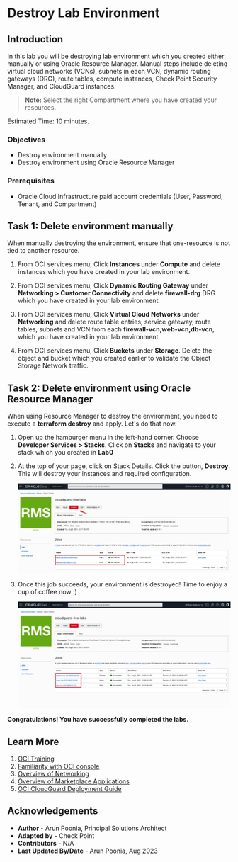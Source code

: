# Destroy Lab Environment

## Introduction

In this lab you will be destroying lab environment which you created either manually or using Oracle Resource Manager. Manual steps include deleting virtual cloud networks (VCNs), subnets in each VCN, dynamic routing gateways (DRG), route tables, compute instances, Check Point Security Manager, and CloudGuard instances.

> **Note:** Select the right Compartment where you have created your resources.

Estimated Time: 10 minutes.

### Objectives

   - Destroy environment manually
   - Destroy environment using Oracle Resource Manager

### Prerequisites

- Oracle Cloud Infrastructure paid account credentials (User, Password, Tenant, and Compartment)

## Task 1: Delete environment manually

When manually destroying the environment, ensure that one-resource is not tied to another resource.

1. From OCI services menu, Click **Instances** under **Compute** and delete instances which you have created in your lab environment.

2. From OCI services menu, Click **Dynamic Routing Gateway** under **Networking > Customer Connectivity** and delete **firewall-drg** DRG which you have created in your lab environment.

3. From OCI services menu, Click **Virtual Cloud Networks** under **Networking** and delete route table entries, service gateway, route tables, subnets and VCN from each **firewall-vcn,web-vcn,db-vcn**,  which you have created in your lab environment.

4. From OCI services menu, Click **Buckets** under **Storage**. Delete the object and bucket which you created earlier to validate the Object Storage Network traffic.

## Task 2: Delete environment using Oracle Resource Manager

When using Resource Manager to destroy the environment, you need to execute a **terraform destroy** and apply. Let's do that now.

1. Open up the hamburger menu in the left-hand corner.  Choose **Developer Services > Stacks**. Click on **Stacks** and navigate to your stack which you created in **Lab0**

2. At the top of your page, click on Stack Details. Click the button, **Destroy**. This will destroy your instances and required configuration.

    ![Destroy Environment using Terraform](./images/terraform-destroy.png " ")

3. Once this job succeeds, your environment is destroyed! Time to enjoy a cup of coffee now :)

    ![Terraform Destroy Successful Window](./images/terraform-destroy-success.png " ")

**Congratulations! You have successfully completed the labs.**

## Learn More

1. [OCI Training](https://www.oracle.com/cloud/iaas/training/)
2. [Familiarity with OCI console](https://docs.us-phoenix-1.oraclecloud.com/Content/GSG/Concepts/console.htm)
3. [Overview of Networking](https://docs.us-phoenix-1.oraclecloud.com/Content/Network/Concepts/overview.htm)
4. [Overview of Marketplace Applications](https://docs.oracle.com/en-us/iaas/Content/Marketplace/Concepts/marketoverview.htm)
5. [OCI CloudGuard Deployment Guide](https://supportcenter.checkpoint.com/supportcenter/portal?eventSubmit_doGoviewsolutiondetails=&solutionid=sk142872)

## Acknowledgements

- **Author** - Arun Poonia, Principal Solutions Architect
- **Adapted by** - Check Point
- **Contributors** - N/A
- **Last Updated By/Date** - Arun Poonia, Aug 2023